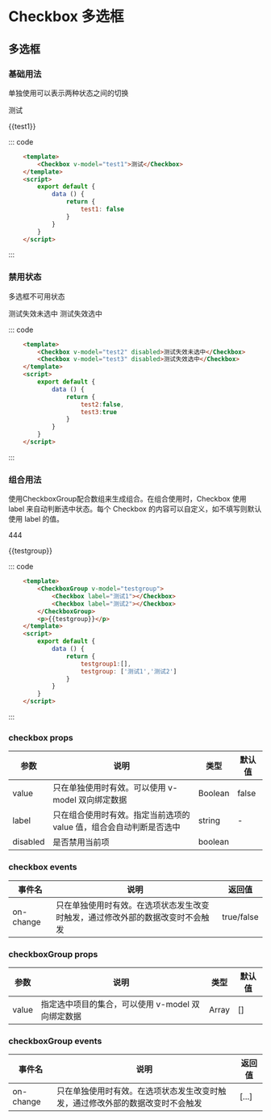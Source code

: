 # Checkbox 多选框
多选框
-----
### 基础用法
单独使用可以表示两种状态之间的切换

<div>
    <Checkbox v-model="test1"  @on-change="change">测试</Checkbox>
    <p>{{test1}}</p>

::: code
```html
    <template>
        <Checkbox v-model="test1">测试</Checkbox>
    </template>
    <script>
        export default {
            data () {
                return {
                    test1: false
                }
            }
        }
    </script>
```
:::
</div>

### 禁用状态
多选框不可用状态

<div>
    <Checkbox v-model="test2" disabled>测试失效未选中</Checkbox>
    <Checkbox v-model="test3" disabled>测试失效选中</Checkbox>
    
::: code
```html
    <template>
        <Checkbox v-model="test2" disabled>测试失效未选中</Checkbox>
        <Checkbox v-model="test3" disabled>测试失效选中</Checkbox>
    </template>
    <script>
        export default {
            data () {
                return {
                    test2:false,
                    test3:true
                }
            }
        }
    </script>
```
:::
</div>

### 组合用法
使用CheckboxGroup配合数组来生成组合。在组合使用时，Checkbox 使用 label 来自动判断选中状态。每个 Checkbox 的内容可以自定义，如不填写则默认使用 label 的值。

<div>
    <CheckboxGroup v-model="testgroup"   @on-change="changeGroup">
    <div>
        <Checkbox label="测试1"></Checkbox>
        <Checkbox label="测试2"></Checkbox>
        <Checkbox label="测试3">444</Checkbox>
        </div>
    </CheckboxGroup>
    <p>{{testgroup}}</p>
    
::: code
```html
    <template>
        <CheckboxGroup v-model="testgroup">
            <Checkbox label="测试1"></Checkbox>
            <Checkbox label="测试2"></Checkbox>
        </CheckboxGroup>
        <p>{{testgroup}}</p>
    </template>
    <script>
        export default {
            data () {
                return {
                    testgroup1:[],
                    testgroup: ['测试1','测试2']
                }
            }
        }
    </script>
```
:::
</div>



<script>
    export default {
        data () {
            return {
                test1:false,
                test2:false,
                test3:true,
                testgroup: ['测试1','测试2']
            }
        },
        methods: {
            change(data){
                console.log('change',data)
            },
            changeGroup(data){
                console.log('change',data)
            }
        }
    }
</script>


### checkbox props
| 参数      | 说明    | 类型       | 默认值   |
|---------- |-------- |---------- |-------- |
| value     | 只在单独使用时有效。可以使用 v-model 双向绑定数据   | Boolean    |    false   |
| label     | 只在组合使用时有效。指定当前选项的 value 值，组合会自动判断是否选中   | string    |   -  |
| disabled     | 是否禁用当前项   | boolean    |    |     false  |

### checkbox events
| 事件名	      | 说明	    | 返回值 |
|---------- |-------- |---------- |
| on-change     | 只在单独使用时有效。在选项状态发生改变时触发，通过修改外部的数据改变时不会触发 |	true/false  |


### checkboxGroup props
| 参数      | 说明    | 类型       | 默认值   |
|---------- |-------- |---------- |-------- |
| value     | 指定选中项目的集合，可以使用 v-model 双向绑定数据  | Array    |    []   |

### checkboxGroup events
| 事件名	      | 说明	    | 返回值 |
|---------- |-------- |---------- |
| on-change     | 只在单独使用时有效。在选项状态发生改变时触发，通过修改外部的数据改变时不会触发 |	[...]  |